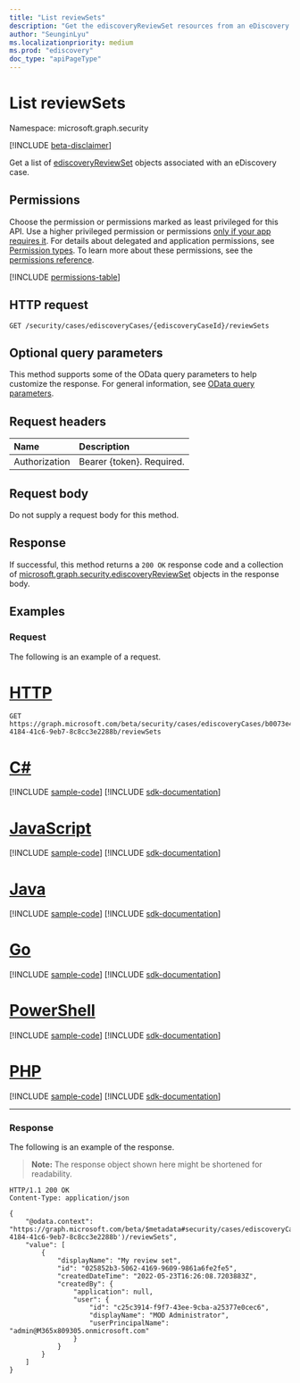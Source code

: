 ```yaml
---
title: "List reviewSets"
description: "Get the ediscoveryReviewSet resources from an eDiscovery case object"
author: "SeunginLyu"
ms.localizationpriority: medium
ms.prod: "ediscovery"
doc_type: "apiPageType"
---
```


# List reviewSets
Namespace: microsoft.graph.security

[!INCLUDE [beta-disclaimer](../../includes/beta-disclaimer.md)]

Get a list of [ediscoveryReviewSet](../resources/security-ediscoveryreviewset.md) objects associated with an eDiscovery case.

## Permissions
Choose the permission or permissions marked as least privileged for this API. Use a higher privileged permission or permissions [only if your app requires it](/graph/permissions-overview#best-practices-for-using-microsoft-graph-permissions). For details about delegated and application permissions, see [Permission types](/graph/permissions-overview#permission-types). To learn more about these permissions, see the [permissions reference](/graph/permissions-reference).

<!-- { "blockType": "permissions", "name": "security_ediscoverycase_list_reviewsets" } -->
[!INCLUDE [permissions-table](../includes/permissions/security-ediscoverycase-list-reviewsets-permissions.md)]

## HTTP request

<!-- {
  "blockType": "ignored"
}
-->
``` http
GET /security/cases/ediscoveryCases/{ediscoveryCaseId}/reviewSets
```

## Optional query parameters
This method supports some of the OData query parameters to help customize the response. For general information, see [OData query parameters](/graph/query-parameters).

## Request headers
|Name|Description|
|:---|:---|
|Authorization|Bearer {token}. Required.|

## Request body
Do not supply a request body for this method.

## Response

If successful, this method returns a `200 OK` response code and a collection of [microsoft.graph.security.ediscoveryReviewSet](../resources/security-ediscoveryreviewset.md) objects in the response body.

## Examples

### Request
The following is an example of a request.

# [HTTP](#tab/http)
<!-- {
  "blockType": "request",
  "name": "list_ediscoveryreviewset"
}
-->
``` http
GET https://graph.microsoft.com/beta/security/cases/ediscoveryCases/b0073e4e-4184-41c6-9eb7-8c8cc3e2288b/reviewSets
```

# [C#](#tab/csharp)
[!INCLUDE [sample-code](../includes/snippets/csharp/list-ediscoveryreviewset-csharp-snippets.md)]
[!INCLUDE [sdk-documentation](../includes/snippets/snippets-sdk-documentation-link.md)]

# [JavaScript](#tab/javascript)
[!INCLUDE [sample-code](../includes/snippets/javascript/list-ediscoveryreviewset-javascript-snippets.md)]
[!INCLUDE [sdk-documentation](../includes/snippets/snippets-sdk-documentation-link.md)]

# [Java](#tab/java)
[!INCLUDE [sample-code](../includes/snippets/java/list-ediscoveryreviewset-java-snippets.md)]
[!INCLUDE [sdk-documentation](../includes/snippets/snippets-sdk-documentation-link.md)]

# [Go](#tab/go)
[!INCLUDE [sample-code](../includes/snippets/go/list-ediscoveryreviewset-go-snippets.md)]
[!INCLUDE [sdk-documentation](../includes/snippets/snippets-sdk-documentation-link.md)]

# [PowerShell](#tab/powershell)
[!INCLUDE [sample-code](../includes/snippets/powershell/list-ediscoveryreviewset-powershell-snippets.md)]
[!INCLUDE [sdk-documentation](../includes/snippets/snippets-sdk-documentation-link.md)]

# [PHP](#tab/php)
[!INCLUDE [sample-code](../includes/snippets/php/list-ediscoveryreviewset-php-snippets.md)]
[!INCLUDE [sdk-documentation](../includes/snippets/snippets-sdk-documentation-link.md)]

---

### Response
The following is an example of the response.
>**Note:** The response object shown here might be shortened for readability.
<!-- {
  "blockType": "response",
  "truncated": true,
  "@odata.type": "Collection(microsoft.graph.security.ediscoveryReviewSet)"
}
-->
``` http
HTTP/1.1 200 OK
Content-Type: application/json

{
    "@odata.context": "https://graph.microsoft.com/beta/$metadata#security/cases/ediscoveryCases('b0073e4e-4184-41c6-9eb7-8c8cc3e2288b')/reviewSets",
    "value": [
        {
            "displayName": "My review set",
            "id": "025852b3-5062-4169-9609-9861a6fe2fe5",
            "createdDateTime": "2022-05-23T16:26:08.7203883Z",
            "createdBy": {
                "application": null,
                "user": {
                    "id": "c25c3914-f9f7-43ee-9cba-a25377e0cec6",
                    "displayName": "MOD Administrator",
                    "userPrincipalName": "admin@M365x809305.onmicrosoft.com"
                }
            }
        }
    ]
}
```

